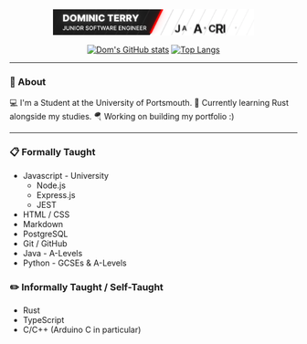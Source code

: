 
<section align="center">
  
  <img src="Banner.gif" width="70%"/>
  
[![Dom's GitHub stats](https://github-readme-stats.vercel.app/api?username=UP2005991&count_private=true&show_icons=true&theme=vision-friendly-dark)](https://github.com/anuraghazra/github-readme-stats)
[![Top Langs](https://github-readme-stats.vercel.app/api/top-langs/?username=UP2005991&layout=compact&theme=vision-friendly-dark)](https://github.com/anuraghazra/github-readme-stats)

</section>

----

### 🧭 About

💻 I'm a Student at the University of Portsmouth.
🦀 Currently learning Rust alongside my studies.
🪂 Working on building my portfolio :)

----

### 📋 Formally Taught

- Javascript - University
  + Node.js
  + Express.js
  + JEST
- HTML / CSS
- Markdown
- PostgreSQL
- Git / GitHub
- Java - A-Levels
- Python - GCSEs & A-Levels

### ✏️ Informally Taught / Self-Taught

- Rust
- TypeScript
- C/C++ (Arduino C in particular)



